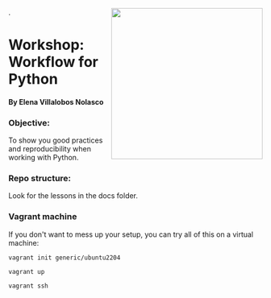 [<img src="https://centroi.org/wp-content/uploads/2021/05/logo-EGobiernoyTP-Tec-de-Monterrey-1280x327.png" width="300" align="right"/>](https://egobiernoytp.tec.mx/)

.

# Workshop: Workflow for Python

#### By Elena Villalobos Nolasco 


### Objective: 

To show you good practices and reproducibility when working with Python.

### Repo structure:

Look for the lessons in the docs folder.

### Vagrant machine

If you don't want to mess up your setup, you can try all of this on a virtual machine:

```
vagrant init generic/ubuntu2204
```

```
vagrant up
```

```
vagrant ssh
```

